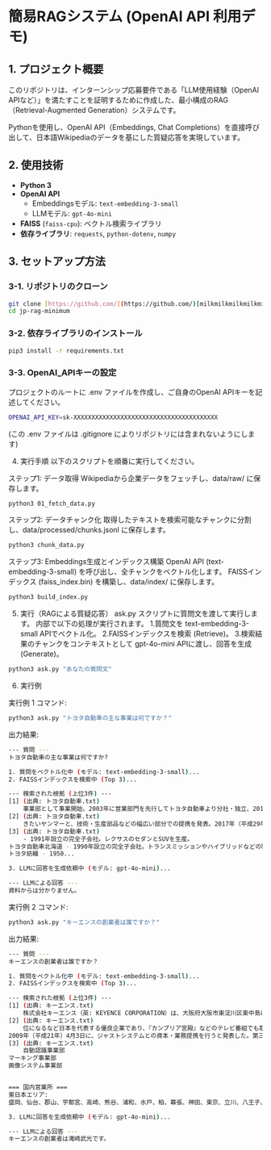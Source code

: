 # 簡易RAGシステム (OpenAI API 利用デモ)

## 1. プロジェクト概要

このリポジトリは、インターンシップ応募要件である「LLM使用経験（OpenAI APIなど）」を満たすことを証明するために作成した、最小構成のRAG（Retrieval-Augmented Generation）システムです。

Pythonを使用し、OpenAI API（Embeddings, Chat Completions）を直接呼び出して、日本語Wikipediaのデータを基にした質疑応答を実現しています。

## 2. 使用技術

*   **Python 3**
*   **OpenAI API**
    *   Embeddingsモデル: `text-embedding-3-small`
    *   LLMモデル: `gpt-4o-mini`
*   **FAISS** (`faiss-cpu`): ベクトル検索ライブラリ
*   **依存ライブラリ**: `requests`, `python-dotenv`, `numpy`

## 3. セットアップ方法

### 3-1. リポジトリのクローン

```bash
git clone [https://github.com/](https://github.com/)[milkmilkmilkmilkmilk]/jp-rag-minimum.git
cd jp-rag-minimum
```

### 3-2. 依存ライブラリのインストール
```bash
pip3 install -r requirements.txt
```

### 3-3. OpenAI_APIキーの設定
プロジェクトのルートに .env ファイルを作成し、ご自身のOpenAI APIキーを記述してください。
```bash
OPENAI_API_KEY=sk-XXXXXXXXXXXXXXXXXXXXXXXXXXXXXXXXXXXXXXXX
```
(この .env ファイルは .gitignore によりリポジトリには含まれないようにします)

4. 実行手順
以下のスクリプトを順番に実行してください。

ステップ1: データ取得
Wikipediaから企業データをフェッチし、data/raw/ に保存します。
```bash
python3 01_fetch_data.py
```
ステップ2: データチャンク化
取得したテキストを検索可能なチャンクに分割し、data/processed/chunks.jsonl に保存します。
```bash
python3 chunk_data.py
```

ステップ3: Embeddings生成とインデックス構築
OpenAI API (text-embedding-3-small) を呼び出し、全チャンクをベクトル化します。 FAISSインデックス (faiss_index.bin) を構築し、data/index/ に保存します。
```bash
python3 build_index.py
```
5. 実行（RAGによる質疑応答）
ask.py スクリプトに質問文を渡して実行します。 内部で以下の処理が実行されます。
1.質問文を text-embedding-3-small APIでベクトル化。
2.FAISSインデックスを検索 (Retrieve)。
3.検索結果のチャンクをコンテキストとして gpt-4o-mini APIに渡し、回答を生成 (Generate)。
```bash
python3 ask.py "あなたの質問文"
```
6. 実行例

実行例 1
コマンド:
```bash
python3 ask.py "トヨタ自動車の主な事業は何ですか？"
```

出力結果:

```bash
--- 質問 --- 
トヨタ自動車の主な事業は何ですか?

1. 質問をベクトル化中 (モデル: text-embedding-3-small)...
2. FAISSインデックスを検索中 (Top 3)...

--- 検索された根拠 (上位3件) ---
[1] (出典: トヨタ自動車.txt)
    事業部として事業開始、2003年に営業部門を先行してトヨタ自動車より分社・独立、2010年10月に住宅事業 部門の事業企画や技術開発、生産部門をトヨタ自動車より全面移管し統合。不動産、住宅事業に携わる。...    
[2] (出典: トヨタ自動車.txt)
    きたいヤンマーと、技術・生産部品などの幅広い部分での提携を発表。2017年（平成29年）にはレクサスブ ランドのプレジャーボートを公開、2019年（平成31年）に「LY650」として販売を開始した。取り...
[3] (出典: トヨタ自動車.txt)
    - 1991年設立の完全子会社。レクサスのセダンとSUVを生産。
トヨタ自動車北海道 - 1990年設立の完全子会社。トランスミッションやハイブリッドなどの駆動系部品を生産。
トヨタ紡織 - 1950...

3. LLMに回答を生成依頼中 (モデル: gpt-4o-mini)...

--- LLMによる回答 ---
資料からは分かりません。
```

実行例 2
コマンド:
```bash
python3 ask.py "キーエンスの創業者は誰ですか？"
```

出力結果: 
```bash
--- 質問 --- 
キーエンスの創業者は誰ですか？

1. 質問をベクトル化中 (モデル: text-embedding-3-small)...
2. FAISSインデックスを検索中 (Top 3)...

--- 検索された根拠 (上位3件) ---
[1] (出典: キーエンス.txt)
    株式会社キーエンス（英: KEYENCE CORPORATION）は、大阪府大阪市東淀川区東中島に本社を置く、自動制御機器（PLCと周辺機器）、計測機器、情報機器、光学顕微鏡・電子顕微鏡などの開発およ...
[2] (出典: キーエンス.txt)
    位になるなど日本を代表する優良企業であり、『カンブリア宮殿』などのテレビ番組でも取り上げられた。 
2009年（平成21年）4月3日に、ジャストシステムとの資本・業務提携を行うと発表した。第三者割当て増...    
[3] (出典: キーエンス.txt)
    自動認識事業部
マーキング事業部
画像システム事業部


=== 国内営業所 ===
東日本エリア:
盛岡、仙台、郡山、宇都宮、高崎、熊谷、浦和、水戸、柏、幕張、神田、東京、立川、八王子、横浜、海老名...

3. LLMに回答を生成依頼中 (モデル: gpt-4o-mini)...

--- LLMによる回答 ---
キーエンスの創業者は滝崎武光です。
```



